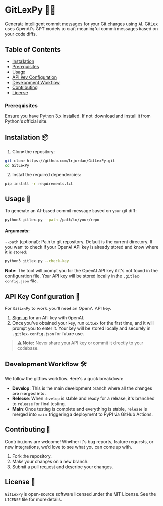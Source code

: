 
# GitLexPy 🚀✨

Generate intelligent commit messages for your Git changes using AI. GitLex uses OpenAI's GPT models to craft meaningful commit messages based on your code diffs.

## Table of Contents

- [Installation](#installation)
- [Prerequisites](#prerequisites)
- [Usage](#usage)
- [API Key Configuration](#api-key-configuration)
- [Development Workflow](#development-workflow)
- [Contributing](#contributing)
- [License](#license)

### Prerequisites

Ensure you have Python 3.x installed. If not, download and install it from Python's official site.

## Installation 📦

1. Clone the repository:

```bash
git clone https://github.com/krjordan/GitLexPy.git
cd GitLexPy
```

2. Install the required dependencies:

```bash
pip install -r requirements.txt
```

## Usage 🚀

To generate an AI-based commit message based on your git diff:

```bash
python3 gitlex.py --path /path/to/your/repo
```

#### Arguments:

`--path` (optional): Path to git repository. Default is the current directory.
If you want to check if your OpenAI API key is already stored and know where it is stored:

```bash
python3 gitlex.py --check-key
```

**Note:** The tool will prompt you for the OpenAI API key if it's not found in the configuration file. Your API key will be stored locally in the `.gitlex-config.json` file.

## API Key Configuration 🔑

For `GitLexPy` to work, you'll need an OpenAI API key. 

1. [Sign up](https://beta.openai.com/signup/) for an API key with OpenAI.
2. Once you've obtained your key, run `GitLex` for the first time, and it will prompt you to enter it. Your key will be stored locally and securely in `.gitlex-config.json` for future use. 

> ⚠️ **Note:** Never share your API key or commit it directly to your codebase.

## Development Workflow 🛠

We follow the gitflow workflow. Here's a quick breakdown:

- **Develop**: This is the main development branch where all the changes are merged into.
- **Release**: When `develop` is stable and ready for a release, it's branched to `release` for final testing.
- **Main**: Once testing is complete and everything is stable, `release` is merged into `main`, triggering a deployment to PyPI via GitHub Actions.

## Contributing 🤝

Contributions are welcome! Whether it's bug reports, feature requests, or new integrations, we'd love to see what you can come up with.

1. Fork the repository.
2. Make your changes on a new branch.
3. Submit a pull request and describe your changes.

## License 📄

`GitLexPy` is open-source software licensed under the MIT License. See the `LICENSE` file for more details.
